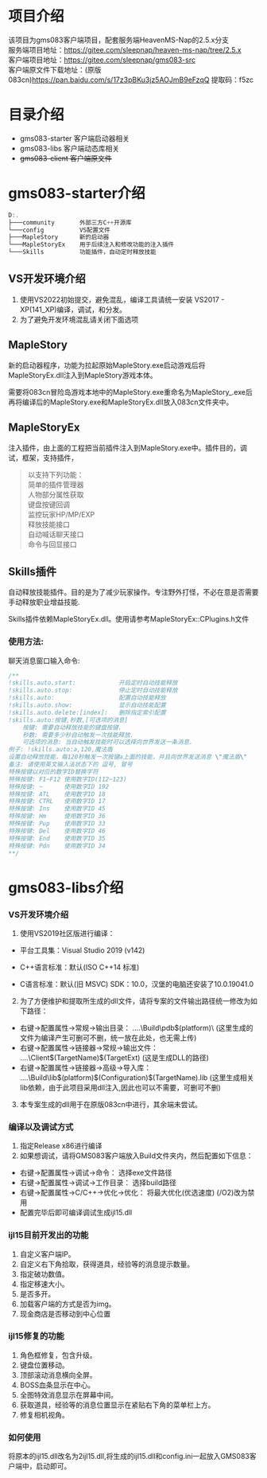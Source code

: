 # 项目介绍
该项目为gms083客户端项目，配套服务端HeavenMS-Nap的2.5.x分支  
服务端项目地址：https://gitee.com/sleepnap/heaven-ms-nap/tree/2.5.x  
客户端项目地址：https://gitee.com/sleepnap/gms083-src  
客户端原文件下载地址：(原版083cn)https://pan.baidu.com/s/17z3pBKu3jz5AOJmB9eFzqQ 提取码：f5zc

# 目录介绍
- gms083-starter 客户端启动器相关
- gms083-libs 客户端动态库相关
- ~~gms083-client 客户端原文件~~

# gms083-starter介绍
~~~cpp
D:.
├───community 	    外部三方C++开源库
└───config		    VS配置文件
├───MapleStory      新的启动器
└───MapleStoryEx    用于后续注入和修改功能的注入插件
└───Skills          功能插件，自动定时释放技能
~~~

## VS开发环境介绍
1. 使用VS2022初始提交，避免混乱，编译工具请统一安装 VS2017 - XP(141_XP)编译，调试，和分发。
2. 为了避免开发环境混乱请关闭下面选项


## MapleStory
新的启动器程序，功能为拉起原始MapleStory.exe启动游戏后将MapleStoryEx.dll注入到MapleStory游戏本体。

需要将083cn冒险岛游戏本地中的MapleStory.exe重命名为MapleStory_.exe后再将编译后的MapleStory.exe和MapleStoryEx.dll放入083cn文件夹中。

## MapleStoryEx
注入插件，由上面的工程把当前插件注入到MapleStory.exe中。插件目的，调试，框架，支持插件，

> 以支持下列功能：   
> 简单的插件管理器    
> 人物部分属性获取    
> 键盘按键回调        
> 监控玩家HP/MP/EXP     
> 释放技能接口   
> 自动喊话聊天接口   
> 命令与回显接口

## Skills插件
自动释放技能插件。目的是为了减少玩家操作。专注野外打怪，不必在意是否需要手动释放职业增益技能.

Skills插件依赖MapleStoryEx.dll。使用请参考MapleStoryEx::CPlugins.h文件

### 使用方法:
聊天消息窗口输入命令:
~~~cpp
/**
!skills.auto.start:            开启定时自动技能释放
!skills.auto.stop:             停止定时自动技能释放
!skills.auto:                  配置自动技能释放
!skills.auto.show:             显示自动技能配置
!skills.auto.delete:[index]:   删除指定索引配置
!skills.auto:按键,秒数,[可选项的消息]
    按键: 需要自动释放技能的键盘按键.
    秒数: 需要多少秒自动触发一次技能释放.
    可选项的消息: 当自动触发技能时可以选择向世界发送一条消息.
例子: !skills.auto:a,120,魔法盾
设置自动释放技能，每120秒触发一次按键a上面的技能，并且向世界发送消息 \"魔法盾\"
备注: 请使用英文输入法状态下的 逗号, 冒号
特殊按键以对应的数字ID替换字符
特殊按键: F1~F12 使用数字ID(112~123)
特殊按键: ~      使用数字ID 192
特殊按键: ATL    使用数字ID 18
特殊按键: CTRL   使用数字ID 17
特殊按键: Ins    使用数字ID 45
特殊按键: Hm     使用数字ID 36
特殊按键: Pup    使用数字ID 33
特殊按键: Del    使用数字ID 46
特殊按键: End    使用数字ID 35
特殊按键: Pdn    使用数字ID 34
**/
~~~


# gms083-libs介绍
### VS开发环境介绍
1. 使用VS2019社区版进行编译：
- 平台工具集：Visual Studio 2019 (v142)

- C++语言标准：默认(ISO C++14 标准)

- C语言标准：默认(旧 MSVC)
SDK：10.0，汉堡的电脑还安装了10.0.19041.0
2. 为了方便维护和提取所生成的dll文件，请将专案的文件输出路径统一修改为如下路径：
- 右键->配置属性->常规->输出目录：    ..\..\Build\pdb\$(platform)\     (这里生成的文件为编译产生可删可不删，统一放在此处，也无需上传)
- 右键->配置属性->链接器->常规->输出文件：  ..\..\Client\$(TargetName)$(TargetExt)   (这是生成DLL的路径)
- 右键->配置属性->链接器->高级->导入库：  ..\..\Build\lib\$(platform)\$(Configuration)\$(TargetName).lib   (这里生成相关lib依赖，由于此项目采用dll注入,因此也可以不需要，可删可不删)
3. 本专案生成的dll用于在原版083cn中进行，其余端未尝试。

### 编译以及调试方式
1. 指定Release x86进行编译
2. 如果想调试，请将GMS083客户端放入Build文件夹内，然后配置如下信息：
- 右键->配置属性->调试->命令： 选择exe文件路径
- 右键->配置属性->调试->工作目录： 选择build路径
- 右键->配置属性->C/C++->优化->优化： 将最大优化(优选速度) (/O2)改为禁用
- 配置完毕后即可编译调试生成ijl15.dll

### ijl15目前开发出的功能
1. 自定义客户端IP。
2. 自定义右下角拾取，获得道具，经验等的消息提示数量。
3. 指定破功数值。
4. 指定移速大小。
5. 是否多开。
6. 加载客户端的方式是否为img。
7. 现金商店是否移动到中心位置

### ijl15修复的功能
1. 角色框修复，包含升级。
2. 键盘位置移动。
3. 顶部滚动消息横向全屏。
4. BOSS血条显示在中心。
5. 全图特效消息显示在屏幕中间。
6. 获取道具，经验等的消息位置显示在紧贴右下角的菜单栏上方。
7. 修复相机视角。

### 如何使用
将原本的ijl15.dll改名为2ijl15.dll,将生成的ijl15.dll和config.ini一起放入GMS083客户端中，启动即可。